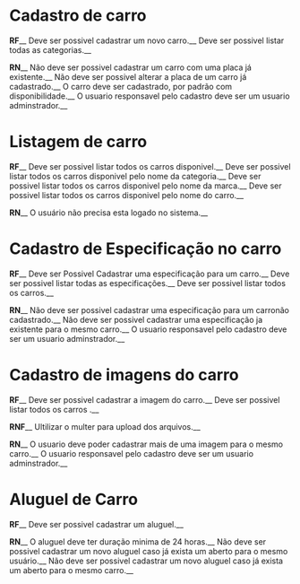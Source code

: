 # Cadastro de carro

**RF**__
Deve ser possivel cadastrar um novo carro.__
Deve ser possivel listar todas as categorias.__

**RN**__
Não deve ser possivel cadastrar um carro com uma placa já existente.__
Não deve ser possivel alterar a placa de um carro já cadastrado.__
O carro deve ser cadastrado, por padrão com disponibilidade.__
O usuario responsavel pelo cadastro deve ser um usuario adminstrador.__

# Listagem de carro

**RF**__ 
Deve ser possivel listar todos os carros disponivel.__
Deve ser possivel listar todos os carros disponivel pelo nome da categoria.__
Deve ser possivel listar todos os carros disponivel pelo nome da marca.__
Deve ser possivel listar todos os carros disponivel pelo nome do carro.__

**RN**__
O usuário não precisa esta logado no sistema.__

# Cadastro de Especificação no carro

**RF**__
Deve ser Possivel Cadastrar uma especificação para um carro.__
Deve ser possivel listar todas as especificações.__
Deve ser possivel listar todos os carros.__

**RN**__
Não deve ser possivel cadastrar uma especificação para um carronão cadastrado.__
Não deve ser possivel cadastrar uma especificação ja existente para o mesmo carro.__
O usuario responsavel pelo cadastro deve ser um usuario adminstrador.__

# Cadastro de imagens do carro

**RF**__
Deve ser possivel cadastrar a imagem do carro.__
Deve ser possivel listar todos os carros .__

**RNF**__
Ultilizar o multer para upload dos arquivos.__

**RN**__
O usuario deve poder cadastrar mais de uma imagem para o mesmo carro.__
O usuario responsavel pelo cadastro deve ser um usuario adminstrador.__

# Aluguel de Carro

**RF**__
Deve ser possivel cadastrar um aluguel.__

**RN**__
O aluguel deve ter duração minima de 24 horas.__
Não deve ser possivel cadastrar um novo aluguel caso já exista um aberto para o mesmo usuário.__
Não deve ser possivel cadastrar um novo aluguel caso já exista um aberto para o mesmo carro.__